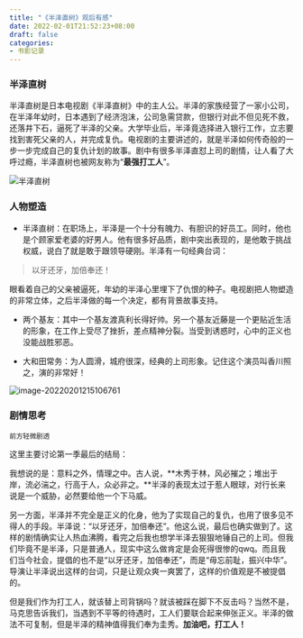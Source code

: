 ```yaml
---
title: "《半泽直树》观后有感"
date: 2022-02-01T21:52:23+08:00
draft: false
categories: 
- 书影记录
---
```


### 半泽直树

半泽直树是日本电视剧《半泽直树》中的主人公。半泽的家族经营了一家小公司，在半泽年幼时，日本遇到了经济泡沫，公司急需贷款，但银行对此不但见死不救，还落井下石，逼死了半泽的父亲。大学毕业后，半泽竟选择进入银行工作，立志要找到害死父亲的人，并完成复仇。电视剧的主要讲述的，就是半泽如何传奇般的一步一步完成自己的复仇计划的故事。剧中有很多半泽直怼上司的剧情，让人看了大呼过瘾，半泽直树也被网友称为“**最强打工人**”。

![半泽直树](https://myblog-1257298572.cos.ap-shanghai.myqcloud.com/mypic/img/%E5%8D%8A%E6%B3%BD%E7%9B%B4%E6%A0%91.webp)

### 人物塑造

* 半泽直树：在职场上，半泽是一个十分有魄力、有胆识的好员工。同时，他也是个顾家爱老婆的好男人。他有很多好品质，剧中突出表现的，是他敢于挑战权威，说白了就是敢于跟领导硬刚。半泽有一句经典台词：

> 以牙还牙，加倍奉还！

眼看着自己的父亲被逼死，年幼的半泽心里埋下了仇恨的种子。电视剧把人物塑造的非常立体，之后半泽做的每一个决定，都有背景故事支持。

* 两个基友：其中一个基友渡真利长得好帅。另一个基友近藤是一个更贴近生活的形象，在工作上受尽了挫折，差点精神分裂。当受到诱惑时，心中的正义也没能战胜邪恶。

* 大和田常务：为人圆滑，城府很深，经典的上司形象。记住这个演员叫香川照之，演的非常好！

![image-20220201215106761](https://myblog-1257298572.cos.ap-shanghai.myqcloud.com/mypic/img/image-20220201215106761.png)

### 剧情思考

```警告
前方轻微剧透
```

这里主要讨论第一季最后的结局：

我想说的是：意料之外，情理之中。古人说，**木秀于林，风必摧之；堆出于岸，流必湍之，行高于人，众必非之。**半泽的表现太过于惹人眼球，对行长来说是一个威胁，必然要给他一个下马威。

另一方面，半泽并不完全是正义的化身，他为了实现自己的复仇，也用了很多见不得人的手段。半泽说：“以牙还牙，加倍奉还”。他这么说，最后也确实做到了。这样的剧情确实让人热血沸腾，看完之后我也想学半泽去狠狠地锤自己的上司。但我们毕竟不是半泽，只是普通人，现实中这么做肯定是会死得很惨的qwq。而且我们当今社会，提倡的也不是“以牙还牙，加倍奉还”，而是“毋忘前耻，振兴中华”。导演让半泽说出这样的台词，只是让观众爽一爽罢了，这样的价值观是不被提倡的。

但是我们作为打工人，就该替上司背锅吗？就该被踩在脚下不反击吗？当然不是，马克思告诉我们，当遇到不平等的待遇时，工人们要联合起来伸张正义。半泽的做法不可复制，但是半泽的精神值得我们奉为圭秀。**加油吧，打工人！**

